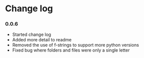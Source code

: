 # Change log

### 0.0.6
- Started change log
- Added more detail to readme
- Removed the use of f-strings to support more python versions
- Fixed bug where folders and files were only a single letter
